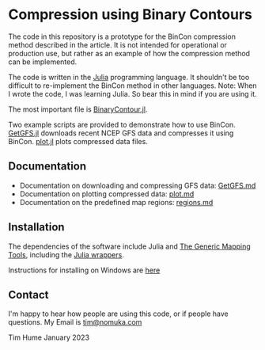 # Compression using Binary Contours

The code in this repository is a prototype for the BinCon compression method
described in the article. It is not intended for operational or production
use, but rather as an example of how the compression method can be implemented.

The code is written in the [Julia](https://julialang.org/) programming language.
It shouldn't be too difficult to re-implement the BinCon method in other
languages. Note: When I wrote the code, I was learning Julia. So bear this in
mind if you are using it.

The most important file is [BinaryContour.jl](./BinaryContour.jl).

Two example scripts are provided to demonstrate how to use BinCon.
[GetGFS.jl](./GetGFS.jl) downloads recent NCEP GFS data and compresses it using
BinCon. [plot.jl](./plot.jl) plots compressed data files.

## Documentation

- Documentation on downloading and compressing GFS data: [GetGFS.md](./GetGFS.md)
- Documentation on plotting compressed data: [plot.md](./plot.md)
- Documentation on the predefined map regions: [regions.md](./regions.md)

## Installation

The dependencies of the software include Julia and [The Generic Mapping
Tools](https://www.generic-mapping-tools.org/), including the
[Julia wrappers](https://github.com/GenericMappingTools/GMT.jl/releases).

Instructions for installing on Windows are [here](./install.md)

## Contact

I'm happy to hear how people are using this code, or if people have questions.
My Email is tim@nomuka.com


Tim Hume
January 2023
